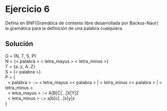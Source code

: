 Ejercicio 6
======
Defina en BNF(Gramática de contexto libre desarrollada por Backus-Naur) la gramática para la definición de una palabra cualquiera.

Solución
------
G = (N, T, S, P)  
N = {< palabra > < letra_mayus > < letra_minus >}  
T = {a..z, A..Z}  
S = {< palabra >}  
P = {  
&nbsp;&nbsp;< palabra > ::= < letra_mayus >< palabra > | < letra_minus >< palabra > | < letra_minus >  
&nbsp;&nbsp;< letra_mayus > ::= A|B|C|...|X|Y|Z  
&nbsp;&nbsp;< letra_minus > ::= a|b|c|...|x|y|z   
}  
